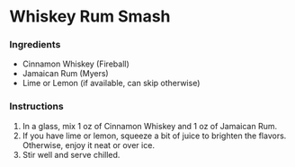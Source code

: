 # Whiskey Rum Smash

### **Ingredients**
- Cinnamon Whiskey (Fireball)
- Jamaican Rum (Myers)
- Lime or Lemon (if available, can skip otherwise)

### **Instructions**
1. In a glass, mix 1 oz of Cinnamon Whiskey and 1 oz of Jamaican Rum.
2. If you have lime or lemon, squeeze a bit of juice to brighten the flavors. Otherwise, enjoy it neat or over ice.
3. Stir well and serve chilled.
